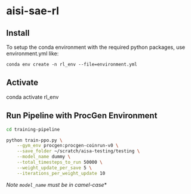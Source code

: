 # aisi-sae-rl


## Install
To setup the conda environment with the required python packages, use environment.yml like:

    conda env create -n rl_env --file=environment.yml

## Activate
conda activate rl_env

## Run Pipeline with ProcGen Environment

```bash
cd training-pipeline

python train-ppo.py \
    --gym_env procgen:procgen-coinrun-v0 \
    --save_folder ~/scratch/aisa-testing/testing \
    --model_name dummy \
    --total_timesteps_to_run 50000 \
    --weight_update_per_save 5 \
    --iterations_per_weight_update 10
```

*Note `model_name` must be in camel-case**